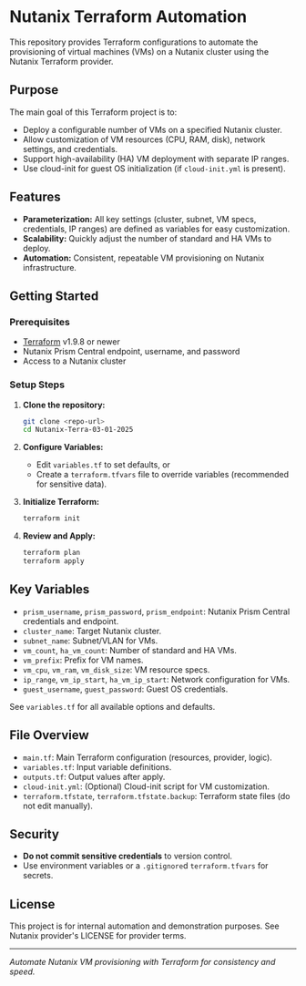 # Nutanix Terraform Automation

This repository provides Terraform configurations to automate the provisioning of virtual machines (VMs) on a Nutanix cluster using the Nutanix Terraform provider.

## Purpose

The main goal of this Terraform project is to:
- Deploy a configurable number of VMs on a specified Nutanix cluster.
- Allow customization of VM resources (CPU, RAM, disk), network settings, and credentials.
- Support high-availability (HA) VM deployment with separate IP ranges.
- Use cloud-init for guest OS initialization (if `cloud-init.yml` is present).

## Features

- **Parameterization:** All key settings (cluster, subnet, VM specs, credentials, IP ranges) are defined as variables for easy customization.
- **Scalability:** Quickly adjust the number of standard and HA VMs to deploy.
- **Automation:** Consistent, repeatable VM provisioning on Nutanix infrastructure.

## Getting Started

### Prerequisites

- [Terraform](https://www.terraform.io/downloads.html) v1.9.8 or newer
- Nutanix Prism Central endpoint, username, and password
- Access to a Nutanix cluster

### Setup Steps

1. **Clone the repository:**
   ```sh
   git clone <repo-url>
   cd Nutanix-Terra-03-01-2025
   ```

2. **Configure Variables:**
   - Edit `variables.tf` to set defaults, or
   - Create a `terraform.tfvars` file to override variables (recommended for sensitive data).

3. **Initialize Terraform:**
   ```sh
   terraform init
   ```

4. **Review and Apply:**
   ```sh
   terraform plan
   terraform apply
   ```

## Key Variables

- `prism_username`, `prism_password`, `prism_endpoint`: Nutanix Prism Central credentials and endpoint.
- `cluster_name`: Target Nutanix cluster.
- `subnet_name`: Subnet/VLAN for VMs.
- `vm_count`, `ha_vm_count`: Number of standard and HA VMs.
- `vm_prefix`: Prefix for VM names.
- `vm_cpu`, `vm_ram`, `vm_disk_size`: VM resource specs.
- `ip_range`, `vm_ip_start`, `ha_vm_ip_start`: Network configuration for VMs.
- `guest_username`, `guest_password`: Guest OS credentials.

See `variables.tf` for all available options and defaults.

## File Overview

- `main.tf`: Main Terraform configuration (resources, provider, logic).
- `variables.tf`: Input variable definitions.
- `outputs.tf`: Output values after apply.
- `cloud-init.yml`: (Optional) Cloud-init script for VM customization.
- `terraform.tfstate`, `terraform.tfstate.backup`: Terraform state files (do not edit manually).

## Security

- **Do not commit sensitive credentials** to version control.
- Use environment variables or a `.gitignore`d `terraform.tfvars` for secrets.

## License

This project is for internal automation and demonstration purposes. See Nutanix provider's LICENSE for provider terms.

---

*Automate Nutanix VM provisioning with Terraform for consistency and speed.*